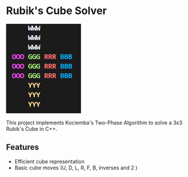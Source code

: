 # Rubik's Cube Solver
![Rubik's Cube Representation](assets/Cube.png)

This project implements Kociemba's Two-Phase Algorithm to solve a 3x3 Rubik's Cube in C++.

## Features

- Efficient cube representation 
- Basic cube moves (U, D, L, R, F, B, inverses and 2 )

